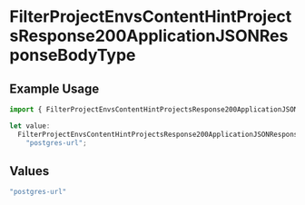 # FilterProjectEnvsContentHintProjectsResponse200ApplicationJSONResponseBodyType

## Example Usage

```typescript
import { FilterProjectEnvsContentHintProjectsResponse200ApplicationJSONResponseBodyType } from "@vercel/sdk/models/operations/filterprojectenvs.js";

let value:
  FilterProjectEnvsContentHintProjectsResponse200ApplicationJSONResponseBodyType =
    "postgres-url";
```

## Values

```typescript
"postgres-url"
```